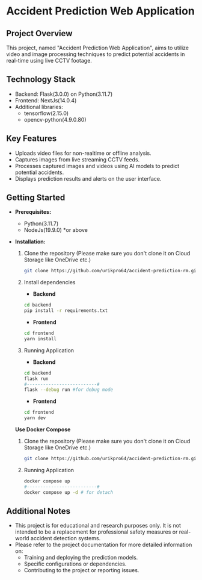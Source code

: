 # Accident Prediction Web Application

## Project Overview
This project, named "Accident Prediction Web Application", aims to utilize video and image processing techniques to predict potential accidents in real-time using live CCTV footage.

## Technology Stack
- Backend: Flask(3.0.0) on Python(3.11.7)
- Frontend: NextJs(14.0.4)
- Additional libraries:
    * tensorflow(2.15.0)
    * opencv-python(4.9.0.80)

## Key Features
- Uploads video files for non-realtime or offline analysis.
- Captures images from live streaming CCTV feeds.
- Processes captured images and videos using AI models to predict potential accidents.
- Displays prediction results and alerts on the user interface.

## Getting Started
- **Prerequisites:**
    - Python(3.11.7)
    - NodeJs(19.9.0) \*or above

- **Installation:**
    1. Clone the repository (Please make sure you don't clone it on Cloud Storage like OneDrive etc.)
        ```bash
        git clone https://github.com/urikpro64/accident-prediction-rm.git
        ```
    2. Install dependencies
        - **Backend**
        
        ```bash
        cd backend
        pip install -r requirements.txt
        ```

        - **Frontend**
        
        ```bash
        cd frontend
        yarn install
        ```

    3. Running Application
        - **Backend**
        
        ```bash
        cd backend
        flask run
        #--------------------------#
        flask --debug run #for debug mode
        ```
        
        - **Frontend**
        
        ```bash
        cd frontend
        yarn dev
        ```
    **Use Docker Compose**
    1. Clone the repository (Please make sure you don't clone it on Cloud Storage like OneDrive etc.)
        ```bash
        git clone https://github.com/urikpro64/accident-prediction-rm.git
        ```
    2. Running Application
        ```bash
        docker compose up
        #--------------------------#
        docker compose up -d # for detach
        ```
## Additional Notes

- This project is for educational and research purposes only. It is not intended to be a replacement for professional safety measures or real-world accident detection systems.
- Please refer to the project documentation for more detailed information on:
  - Training and deploying the prediction models.
  - Specific configurations or dependencies.
  - Contributing to the project or reporting issues.
